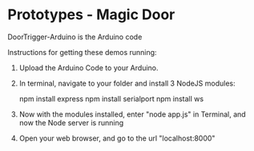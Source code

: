 Prototypes - Magic Door
==========

DoorTrigger-Arduino is the Arduino code 


Instructions for getting these demos running:

1) Upload the Arduino Code to your Arduino.

2) In terminal, navigate to your folder and install 3 NodeJS modules:
	
	npm install express
	npm install serialport
	npm install ws

5) Now with the modules installed, enter "node app.js" in Terminal, and now the Node server is running

6) Open your web browser, and go to the url "localhost:8000"
